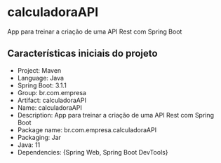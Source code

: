 # calculadoraAPI
App para treinar a criação de uma API Rest com Spring Boot
## Características iniciais do projeto
- Project: Maven
- Language: Java
- Spring Boot: 3.1.1
- Group: br.com.empresa
- Artifact: calculadoraAPI
- Name: calculadoraAPI
- Description: App para treinar a criação de uma API Rest com Spring Boot
- Package name: br.com.empresa.calculadoraAPI
- Packaging: Jar
- Java: 11
- Dependencies: {Spring Web, Spring Boot DevTools}
